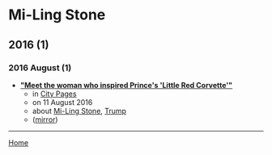 # Mi-Ling Stone

## 2016 (1)

### 2016 August (1)

 - [**"Meet the woman who inspired Prince's 'Little Red Corvette'"**](http://www.citypages.com/music/meet-the-woman-who-inspired-princes-little-red-corvette/389864342)
    - in [City Pages](http://www.citypages.com/)
    - on 11 August 2016
    - about [Mi-Ling Stone](../../topics/mi-ling-stone/index.md), [Trump](../../topics/trump/index.md)
    - ([mirror](https://web.archive.org/web/*/http://www.citypages.com/music/meet-the-woman-who-inspired-princes-little-red-corvette/389864342))

----

[Home](../index.md)
